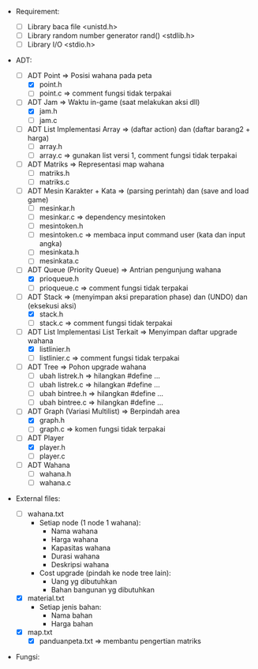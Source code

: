 - Requirement:
    - [ ] Library baca file <unistd.h>
    - [ ] Library random number generator rand() <stdlib.h>
    - [ ] Library I/O <stdio.h>
    
- ADT:
    - [ ] ADT Point => Posisi wahana pada peta
        - [x] point.h
        - [ ] point.c => comment fungsi tidak terpakai
    - [ ] ADT Jam => Waktu in-game (saat melakukan aksi dll)
        - [x] jam.h
        - [ ] jam.c
    - [ ] ADT List Implementasi Array => (daftar action) dan (daftar barang2 + harga)
        - [ ] array.h
        - [ ] array.c => gunakan list versi 1, comment fungsi tidak terpakai
    - [ ] ADT Matriks => Representasi map wahana
        - [ ] matriks.h
        - [ ] matriks.c
    - [ ] ADT Mesin Karakter + Kata => (parsing perintah) dan (save and load game)
        - [ ] mesinkar.h
        - [ ] mesinkar.c => dependency mesintoken
        - [ ] mesintoken.h
        - [ ] mesintoken.c => membaca input command user (kata dan input angka)
        - [ ] mesinkata.h
        - [ ] mesinkata.c
    - [ ] ADT Queue (Priority Queue) => Antrian pengunjung wahana
        - [x] prioqueue.h
        - [ ] prioqueue.c => comment fungsi tidak terpakai
    - [ ] ADT Stack => (menyimpan aksi preparation phase) dan (UNDO) dan (eksekusi aksi)
        - [x] stack.h
        - [ ] stack.c => comment fungsi tidak terpakai
    - [ ] ADT List Implementasi List Terkait => Menyimpan daftar upgrade wahana
        - [x] listlinier.h
        - [ ] listlinier.c => comment fungsi tidak terpakai
    - [ ] ADT Tree => Pohon upgrade wahana
        - [ ] ubah listrek.h => hilangkan #define ...
        - [ ] ubah listrek.c => hilangkan #define ...
        - [ ] ubah bintree.h => hilangkan #define ...
        - [ ] ubah bintree.c => hilangkan #define ...
    - [ ] ADT Graph (Variasi Multilist) => Berpindah area
        - [x] graph.h
        - [ ] graph.c => komen fungsi tidak terpakai
    - [ ] ADT Player
        - [x] player.h
        - [ ] player.c
    - [ ] ADT Wahana
        - [ ] wahana.h
        - [ ] wahana.c
    <!-- - [ ] ADT Lainnya (definisikan sendiri)-->

- External files:
    - [ ] wahana.txt
        - Setiap node (1 node 1 wahana):
            - Nama wahana
            - Harga wahana
            - Kapasitas wahana
            - Durasi wahana
            - Deskripsi wahana
        - Cost upgrade (pindah ke node tree lain):
            - Uang yg dibutuhkan
            - Bahan bangunan yg dibutuhkan
    - [x] material.txt
        - Setiap jenis bahan:
            - Nama bahan
            - Harga bahan
    - [x] map.txt
        - [x] panduanpeta.txt => membantu pengertian matriks
    <!-- - [ ] state.txt => deskripsikan sendiri, OPTIONAL -->

- Fungsi:

